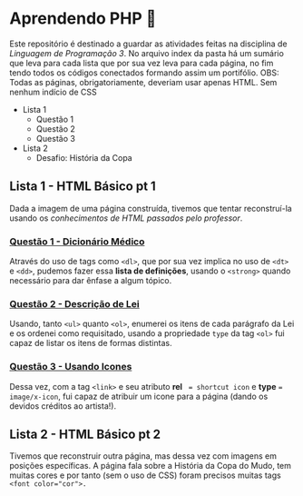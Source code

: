 # Aprendendo PHP 🐘
Este repositório é destinado a guardar as atividades feitas na disciplina de *Linguagem de Programação 3*. No arquivo index da pasta há um sumário que leva para cada lista que por sua vez leva para cada página, no fim tendo todos os códigos conectados formando assim um portifólio.
    OBS: Todas as páginas, obrigatoriamente, deveriam usar apenas HTML. Sem nenhum indício de CSS
- Lista 1
    - Questão 1
    - Questão 2
    - Questão 3
- Lista 2
    - Desafio: História da Copa

## Lista 1 - HTML Básico pt 1
Dada a imagem de uma página construída, tivemos que tentar reconstruí-la usando os *conhecimentos de HTML passados pelo professor*. 

### [Questão 1 - Dicionário Médico](lista1\questao1.html)
Através do uso de tags como `<dl>`, que por sua vez implica no uso de `<dt>` e `<dd>`, pudemos fazer essa **lista de definições**, usando o `<strong>` quando necessário para dar ênfase a algum tópico.

### [Questão 2 - Descrição de Lei](lista1\questao2.html)
Usando, tanto `<ul>` quanto `<ol>`, enumerei os itens de cada parágrafo da Lei e os ordenei como requisitado, usando a propriedade `type` da tag `<ol>` fui capaz de listar os itens de formas distintas.

### [Questão 3 - Usando Icones](lista1\questao3.html)
Dessa vez, com a tag `<link>` e seu atributo  **rel** ` = shortcut icon` e **type** `= image/x-icon`, fui capaz de atribuir um icone para a página (dando os devidos créditos ao artista!).

## Lista 2 - HTML Básico pt 2
Tivemos que reconstruir outra página, mas dessa vez com imagens em posições específicas. A página fala sobre a História da Copa do Mudo, tem muitas cores e por tanto (sem o uso de CSS) foram precisos muitas tags `<font color="cor">.`